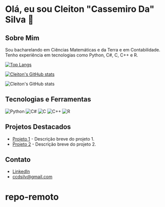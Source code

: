 # Olá, eu sou Cleiton "Cassemiro Da" Silva 👋


## Sobre Mim
Sou bacharelando em Ciências Matemáticas e da Terra e em Contabilidade. Tenho experiência em tecnologias como Python, C#, C, C++ e R. 

[![Top Langs](https://github-readme-stats.vercel.app/api/top-langs/?username=ccdsilva)](https://github.com/ccdsilva/github-readme-stats)

[![Cleiton's GitHub stats](https://github-readme-stats.vercel.app/api?username=ccdsilva)](https://github.com/ccdsilva/github-readme-stats)

![Cleiton's GitHub stats](https://github-readme-stats.vercel.app/api?username=ccdsilva&hide=contribs,prs)
## Tecnologias e Ferramentas
![Python](https://img.shields.io/badge/Python-3776AB?style=for-the-badge&logo=python&logoColor=white)
![C#](https://img.shields.io/badge/C%23-239120?style=for-the-badge&logo=csharp&logoColor=white)
![C](https://img.shields.io/badge/C-00599C?style=for-the-badge&logo=c&logoColor=white)
![C++](https://img.shields.io/badge/C%2B%2B-00599C?style=for-the-badge&logo=c%2B%2B&logoColor=white)
![R](https://img.shields.io/badge/R-276DC3?style=for-the-badge&logo=r&logoColor=white)

## Projetos Destacados
- [Projeto 1](URL_do_Projeto) - Descrição breve do projeto 1.
- [Projeto 2](URL_do_Projeto) - Descrição breve do projeto 2.

## Contato
- [LinkedIn](URL_do_LinkedIn)
- [ccdsilv@gmail.com](mailto:ccdsilv@gmail.com)
# repo-remoto
